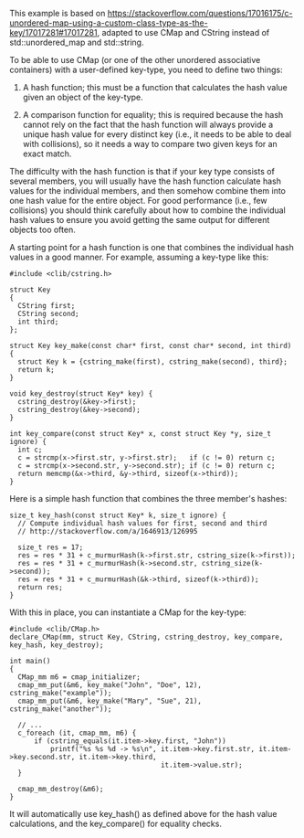 This example is based on https://stackoverflow.com/questions/17016175/c-unordered-map-using-a-custom-class-type-as-the-key/17017281#17017281, adapted to use CMap and CString instead of std::unordered_map and std::string.

To be able to use CMap (or one of the other unordered associative containers) with a user-defined key-type, you need to define two things:

1. A hash function; this must be a function that calculates the hash value given an object of the key-type.

2. A comparison function for equality; this is required because the hash cannot rely on the fact that the hash function will always provide a unique hash value for every distinct key (i.e., it needs to be able to deal with collisions), so it needs a way to compare two given keys for an exact match.

The difficulty with the hash function is that if your key type consists of several members, you will usually have the hash function calculate hash values for the individual members, and then somehow combine them into one hash value for the entire object. For good performance (i.e., few collisions) you should think carefully about how to combine the individual hash values to ensure you avoid getting the same output for different objects too often.

A starting point for a hash function is one that combines the individual hash values in a good manner. For example, assuming a key-type like this:
```
#include <clib/cstring.h>

struct Key
{
  CString first;
  CString second;
  int third;
};

struct Key key_make(const char* first, const char* second, int third) {
  struct Key k = {cstring_make(first), cstring_make(second), third};
  return k;
}

void key_destroy(struct Key* key) {
  cstring_destroy(&key->first);
  cstring_destroy(&key->second);
}

int key_compare(const struct Key* x, const struct Key *y, size_t ignore) {
  int c;
  c = strcmp(x->first.str, y->first.str);   if (c != 0) return c;
  c = strcmp(x->second.str, y->second.str); if (c != 0) return c;
  return memcmp(&x->third, &y->third, sizeof(x->third));
}
```
Here is a simple hash function that combines the three member's hashes:
```
size_t key_hash(const struct Key* k, size_t ignore) {
  // Compute individual hash values for first, second and third
  // http://stackoverflow.com/a/1646913/126995

  size_t res = 17;  
  res = res * 31 + c_murmurHash(k->first.str, cstring_size(k->first));
  res = res * 31 + c_murmurHash(k->second.str, cstring_size(k->second));
  res = res * 31 + c_murmurHash(&k->third, sizeof(k->third));
  return res;
}
```
With this in place, you can instantiate a CMap for the key-type:
```
#include <clib/CMap.h>
declare_CMap(mm, struct Key, CString, cstring_destroy, key_compare, key_hash, key_destroy);

int main()
{
  CMap_mm m6 = cmap_initializer;
  cmap_mm_put(&m6, key_make("John", "Doe", 12), cstring_make("example"));
  cmap_mm_put(&m6, key_make("Mary", "Sue", 21), cstring_make("another"));
  
  // ...
  c_foreach (it, cmap_mm, m6) {
      if (cstring_equals(it.item->key.first, "John"))
          printf("%s %s %d -> %s\n", it.item->key.first.str, it.item->key.second.str, it.item->key.third,
                                     it.item->value.str);
  }
  
  cmap_mm_destroy(&m6);
}
```
It will automatically use key_hash() as defined above for the hash value calculations, and the key_compare() for equality checks.

